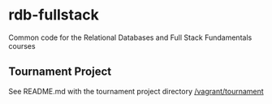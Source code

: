 rdb-fullstack
=============

Common code for the Relational Databases and Full Stack Fundamentals courses

## Tournament Project

See README.md with the tournament project directory [/vagrant/tournament](https://github.com/happyspace/aa-fullstack-nanodegree-vm/tree/master/vagrant/tournament)
